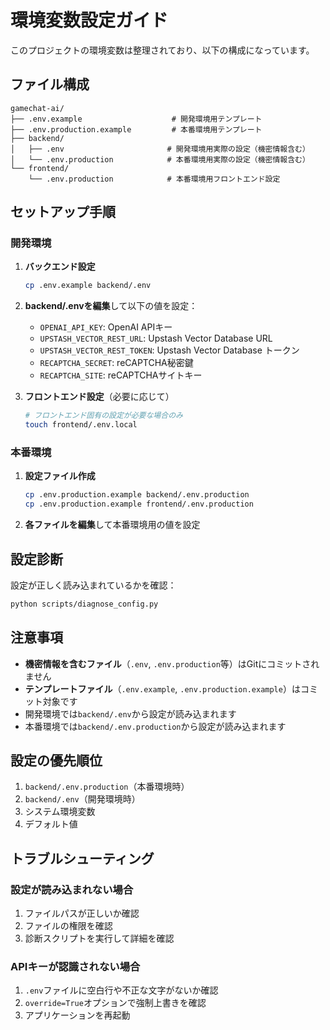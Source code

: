 # 環境変数設定ガイド

このプロジェクトの環境変数は整理されており、以下の構成になっています。

## ファイル構成

```
gamechat-ai/
├── .env.example                    # 開発環境用テンプレート
├── .env.production.example         # 本番環境用テンプレート
├── backend/
│   ├── .env                       # 開発環境用実際の設定（機密情報含む）
│   └── .env.production            # 本番環境用実際の設定（機密情報含む）
└── frontend/
    └── .env.production            # 本番環境用フロントエンド設定
```

## セットアップ手順

### 開発環境

1. **バックエンド設定**
   ```bash
   cp .env.example backend/.env
   ```
   
2. **backend/.envを編集**して以下の値を設定：
   - `OPENAI_API_KEY`: OpenAI APIキー
   - `UPSTASH_VECTOR_REST_URL`: Upstash Vector Database URL
   - `UPSTASH_VECTOR_REST_TOKEN`: Upstash Vector Database トークン
   - `RECAPTCHA_SECRET`: reCAPTCHA秘密鍵
   - `RECAPTCHA_SITE`: reCAPTCHAサイトキー

3. **フロントエンド設定**（必要に応じて）
   ```bash
   # フロントエンド固有の設定が必要な場合のみ
   touch frontend/.env.local
   ```

### 本番環境

1. **設定ファイル作成**
   ```bash
   cp .env.production.example backend/.env.production
   cp .env.production.example frontend/.env.production
   ```

2. **各ファイルを編集**して本番環境用の値を設定

## 設定診断

設定が正しく読み込まれているかを確認：

```bash
python scripts/diagnose_config.py
```

## 注意事項

- **機密情報を含むファイル**（`.env`, `.env.production`等）はGitにコミットされません
- **テンプレートファイル**（`.env.example`, `.env.production.example`）はコミット対象です
- 開発環境では`backend/.env`から設定が読み込まれます
- 本番環境では`backend/.env.production`から設定が読み込まれます

## 設定の優先順位

1. `backend/.env.production`（本番環境時）
2. `backend/.env`（開発環境時）
3. システム環境変数
4. デフォルト値

## トラブルシューティング

### 設定が読み込まれない場合

1. ファイルパスが正しいか確認
2. ファイルの権限を確認
3. 診断スクリプトを実行して詳細を確認

### APIキーが認識されない場合

1. `.env`ファイルに空白行や不正な文字がないか確認
2. `override=True`オプションで強制上書きを確認
3. アプリケーションを再起動
